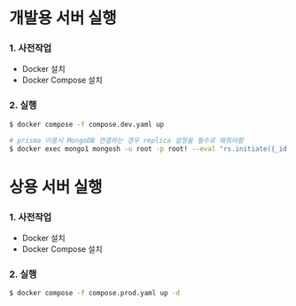 
# 개발용 서버 실행
### 1. 사전작업
+ Docker 설치
+ Docker Compose 설치

### 2. 실행
```bash
$ docker compose -f compose.dev.yaml up

# prisma 이용시 MongoDB 연결하는 경우 replica 설정을 필수로 해줘야함
$ docker exec mongo1 mongosh -u root -p root! --eval "rs.initiate({_id: 'rs0', members: [{_id: 0, host: 'mongo1:27017'}]});"
```

# 상용 서버 실행
### 1. 사전작업
+ Docker 설치
+ Docker Compose 설치

### 2. 실행
```bash
$ docker compose -f compose.prod.yaml up -d
```

